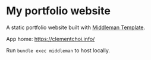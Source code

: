 # My portfolio website
A static portfolio website built with [Middleman Template](https://middlemanapp.com/).

App home: https://clementchoi.info/

Run `bundle exec middleman` to host locally.
